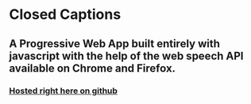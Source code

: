 # Closed Captions

## A Progressive Web App built entirely with javascript with the help of the web speech API available on Chrome and Firefox.

### [Hosted right here on github](https://kgwebsites.github.io/closed-captions)